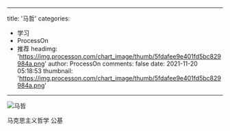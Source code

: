 
---
title: '马哲'
categories: 
 - 学习
 - ProcessOn
 - 推荐
headimg: 'https://img.processon.com/chart_image/thumb/5fdafee9e401fd5bc829984a.png'
author: ProcessOn
comments: false
date: 2021-11-20 05:18:53
thumbnail: 'https://img.processon.com/chart_image/thumb/5fdafee9e401fd5bc829984a.png'
---

<div>   
<img class="thumb" alt="马哲" src="https://img.processon.com/chart_image/thumb/5fdafee9e401fd5bc829984a.png" referrerpolicy="no-referrer">
<p>马克思主义哲学 公基</p>  
</div>
            